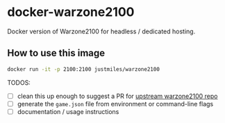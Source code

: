 # docker-warzone2100

Docker version of Warzone2100 for headless / dedicated hosting.

## How to use this image

```bash
docker run -it -p 2100:2100 justmiles/warzone2100
```

TODOS:

- [ ] clean this up enough to suggest a PR for [upstream warzone2100 repo](https://github.com/Warzone2100/warzone2100)
- [ ] generate the `game.json` file from environment or command-line flags
- [ ] documentation / usage instructions
